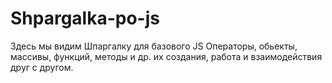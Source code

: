 # Shpargalka-po-js
Здесь мы видим Шпаргалку для базового JS
Операторы, обьекты, массивы, функций, методы и др. их создания, работа и взаимодействия друг с другом.  
